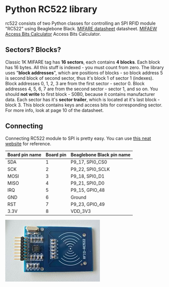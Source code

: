 # Python RC522 library
rc522 consists of two Python classes for controlling an SPI RFID module "RC522" using Beaglebone Black.
[MIFARE datasheet](https://www.nxp.com/docs/en/data-sheet/MF1S50YYX_V1.pdf) datasheet.
[MIFAEW Access Bits Calculator](http://calc.gmss.ru/Mifare1k/) Access Bits Calculator.
## Sectors? Blocks?
Classic 1K MIFARE tag has **16 sectors**, each contains **4 blocks**. Each block has 16 bytes. All this stuff is indexed - you must count from zero. The library uses "**block addresses**", which are positions of blocks - so block address 5 is second block of second sector, thus it's block 1 of sector 1 (indexes). Block addresses 0, 1, 2, 3 are from the first sector - sector 0. Block addresses 4, 5, 6, 7 are from the second sector - sector 1, and so on. You should **not write** to first block - S0B0, because it contains manufacturer data. Each sector has it's **sector trailer**, which is located at it's last block - block 3. This block contains keys and access bits for corresponding sector. For more info, look at page 10 of the datasheet.

## Connecting
Connecting RC522 module to SPI is pretty easy. You can use [this neat website](http://beagleboard.org/static/images/cape-headers.png) for reference.

| Board pin name | Board pin | Beaglebone Black pin name |
|----------------|-----------| --------------------------|
| SDA            | 1         | P9\_17, SPI0\_CS0         |
| SCK            | 2         | P9\_22, SPI0\_SCLK        |
| MOSI           | 3         | P9\_18, SPI0\_D1          |
| MISO           | 4         | P9\_21, SPI0\_D0          |
| IRQ            | 5         | P9\_15, GPIO\_48          |
| GND            | 6         | Ground                    |
| RST            | 7         | P9\_23, GPIO\_49          |
| 3.3V           | 8         | VDD\_3V3                  |

![pins](images/rfid-rc522.jpeg)